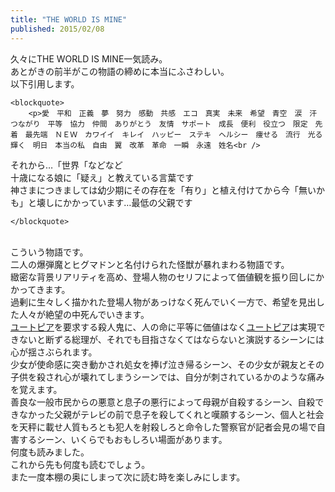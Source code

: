 ```yaml
---
title: "THE WORLD IS MINE"
published: 2015/02/08
---
```


<p>久々にTHE WORLD IS MINE一気読み。<br />
あとがきの前半がこの物語の締めに本当にふさわしい。<br />
以下引用します。</p>

    <blockquote>
        <p>愛　平和　正義　夢　努力　感動　共感　エコ　真実　未来　希望　青空　涙　汗　つながり　平等　協力　仲間　ありがとう　友情　サポート　成長　便利　役立つ　限定　先着　最先端　ＮＥＷ　カワイイ　キレイ　ハッピー　ステキ　ヘルシー　痩せる　流行　光る　輝く　明日　本当の私　自由　翼　改革　革命　一瞬　永遠　姓名<br />
それから…「世界「などなど<br />
十歳になる娘に「疑え」と教えている言葉です<br />
神さまにつきましては幼少期にその存在を「有り」と植え付けてから今「無いかも」と壊しにかかっています…最低の父親です</p>

    </blockquote>
<p><br />
こういう物語です。<br />
二人の爆弾魔とヒグマドンと名付けられた怪獣が暴れまわる物語です。<br />
緻密な背景リアリティを高め、登場人物のセリフによって価値観を振り回しにかかってきます。<br />
過剰に生々しく描かれた登場人物があっけなく死んでいく一方で、希望を見出した人々が絶望の中死んでいきます。<br />
<a class="keyword" href="http://d.hatena.ne.jp/keyword/%A5%E6%A1%BC%A5%C8%A5%D4%A5%A2">ユートピア</a>を要求する殺人鬼に、人の命に平等に価値はなく<a class="keyword" href="http://d.hatena.ne.jp/keyword/%A5%E6%A1%BC%A5%C8%A5%D4%A5%A2">ユートピア</a>は実現できないと断ずる総理が、それでも目指さなくてはならないと演説するシーンには心が揺さぶられます。<br />
少女が使命感に突き動かされ処女を捧げ泣き帰るシーン、その少女が親友とその子供を殺され心が壊れてしまうシーンでは、自分が刺されているかのような痛みを覚えます。<br />
善良な一般市民からの悪意と息子の悪行によって母親が自殺するシーン、自殺できなかった父親がテレビの前で息子を殺してくれと嘆願するシーン、個人と社会を天秤に載せ人質もろとも犯人を射殺しろと命令した警察官が記者会見の場で自害するシーン、いくらでもおもしろい場面があります。<br />
何度も読みました。<br />
これから先も何度も読むでしょう。<br />
また一度本棚の奥にしまって次に読む時を楽しみにします。</p>


